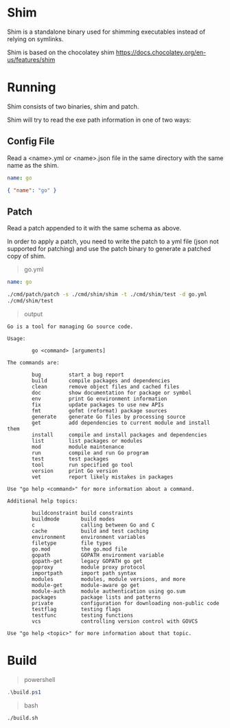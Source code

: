 # Shim

Shim is a standalone binary used for shimming executables instead of relying on symlinks. 

Shim is based on the chocolatey shim https://docs.chocolatey.org/en-us/features/shim

# Running

Shim consists of two binaries, shim and patch. 

Shim will try to read the exe path information in one of two ways:

## Config File

Read a &lt;name&gt;.yml or &lt;name&gt;.json file in the same directory with the same name as the shim. 

```yaml
name: go
```

```json
{ "name": "go" }
```

## Patch

Read a patch appended to it with the same schema as above. 

In order to apply a patch, you need to write the patch to a yml file (json not supported for patching) and use the patch binary to generate a patched copy of shim. 

> go.yml

```yaml
name: go
```

```bash
./cmd/patch/patch -s ./cmd/shim/shim -t ./cmd/shim/test -d go.yml
./cmd/shim/test
```

> output

```    
Go is a tool for managing Go source code.

Usage:

        go <command> [arguments]

The commands are:

        bug         start a bug report
        build       compile packages and dependencies
        clean       remove object files and cached files
        doc         show documentation for package or symbol
        env         print Go environment information
        fix         update packages to use new APIs
        fmt         gofmt (reformat) package sources
        generate    generate Go files by processing source
        get         add dependencies to current module and install them
        install     compile and install packages and dependencies
        list        list packages or modules
        mod         module maintenance
        run         compile and run Go program
        test        test packages
        tool        run specified go tool
        version     print Go version
        vet         report likely mistakes in packages

Use "go help <command>" for more information about a command.

Additional help topics:

        buildconstraint build constraints
        buildmode       build modes
        c               calling between Go and C
        cache           build and test caching
        environment     environment variables
        filetype        file types
        go.mod          the go.mod file
        gopath          GOPATH environment variable
        gopath-get      legacy GOPATH go get
        goproxy         module proxy protocol
        importpath      import path syntax
        modules         modules, module versions, and more
        module-get      module-aware go get
        module-auth     module authentication using go.sum
        packages        package lists and patterns
        private         configuration for downloading non-public code
        testflag        testing flags
        testfunc        testing functions
        vcs             controlling version control with GOVCS

Use "go help <topic>" for more information about that topic.
```

# Build

> powershell

```powershell
.\build.ps1
```

> bash

```bash
./build.sh
```
